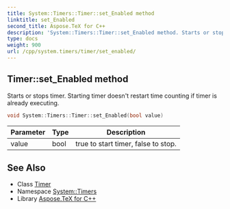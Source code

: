 ```yaml
---
title: System::Timers::Timer::set_Enabled method
linktitle: set_Enabled
second_title: Aspose.TeX for C++
description: 'System::Timers::Timer::set_Enabled method. Starts or stops timer. Starting timer doesn''t restart time counting if timer is already executing in C++.'
type: docs
weight: 900
url: /cpp/system.timers/timer/set_enabled/
---
```

## Timer::set_Enabled method


Starts or stops timer. Starting timer doesn't restart time counting if timer is already executing.

```cpp
void System::Timers::Timer::set_Enabled(bool value)
```


| Parameter | Type | Description |
| --- | --- | --- |
| value | bool | true to start timer, false to stop. |

## See Also

* Class [Timer](../)
* Namespace [System::Timers](../../)
* Library [Aspose.TeX for C++](../../../)
